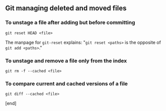 ## Git managing deleted and moved files

### To unstage a file after adding but before committing

~~~
git reset HEAD <file>
~~~

The manpage for `git-reset` explains: "`git reset <paths>` is the opposite of `git add <paths>`."

### To unstage and remove a file only from the index 

~~~
git rm -f --cached <file>
~~~

### To compare current and cached versions of a file

~~~
git diff --cached <file>
~~~

[end]
